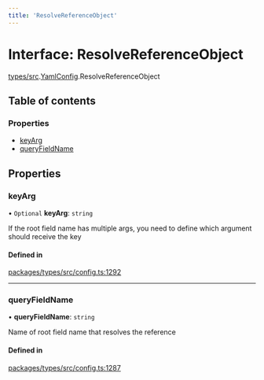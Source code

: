 ```yaml
---
title: 'ResolveReferenceObject'
---
```


# Interface: ResolveReferenceObject

[types/src](../modules/types_src).[YamlConfig](../modules/types_src.YamlConfig).ResolveReferenceObject

## Table of contents

### Properties

- [keyArg](types_src.YamlConfig.ResolveReferenceObject#keyarg)
- [queryFieldName](types_src.YamlConfig.ResolveReferenceObject#queryfieldname)

## Properties

### keyArg

• `Optional` **keyArg**: `string`

If the root field name has multiple args,
you need to define which argument should receive the key

#### Defined in

[packages/types/src/config.ts:1292](https://github.com/Urigo/graphql-mesh/blob/master/packages/types/src/config.ts#L1292)

___

### queryFieldName

• **queryFieldName**: `string`

Name of root field name that resolves the reference

#### Defined in

[packages/types/src/config.ts:1287](https://github.com/Urigo/graphql-mesh/blob/master/packages/types/src/config.ts#L1287)
